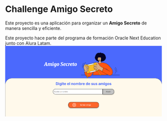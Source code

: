 # Challenge Amigo Secreto

Este proyecto es una aplicación para organizar un **Amigo Secreto** de manera sencilla y eficiente.

Este proyecto hace parte del programa de formación Oracle Next Education junto con Alura Latam.
![Imagen de la aplicación](image.png)